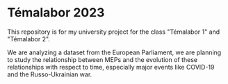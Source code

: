 # Témalabor 2023

This repository is for my university project for the class "Témalabor 1" and "Témalabor 2".

We are analyzing a dataset from the European Parliament, we are planning to study the relationship between MEPs and the evolution of these relationships with respect to time, especially major events like COVID-19 and the Russo-Ukrainian war.